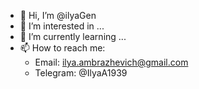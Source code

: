- 👋 Hi, I’m @ilyaGen
- 👀 I’m interested in ...
- 🌱 I’m currently learning ...
- 📫 How to reach me:
  - Email: ilya.ambrazhevich@gmail.com
  - Telegram: @IlyaA1939

<!---
ilyaGen/ilyaGen is a ✨ special ✨ repository because its `README.md` (this file) appears on your GitHub profile.
You can click the Preview link to take a look at your changes.
--->
